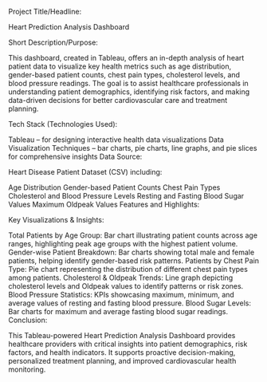 Project Title/Headline:

Heart Prediction Analysis Dashboard

Short Description/Purpose:

This dashboard, created in Tableau, offers an in-depth analysis of heart patient data to visualize key health metrics such as age distribution, gender-based patient counts, chest pain types, cholesterol levels, and blood pressure readings. The goal is to assist healthcare professionals in understanding patient demographics, identifying risk factors, and making data-driven decisions for better cardiovascular care and treatment planning.

Tech Stack (Technologies Used):

Tableau – for designing interactive health data visualizations
Data Visualization Techniques – bar charts, pie charts, line graphs, and pie slices for comprehensive insights
Data Source:

Heart Disease Patient Dataset (CSV) including:

Age Distribution
Gender-based Patient Counts
Chest Pain Types
Cholesterol and Blood Pressure Levels
Resting and Fasting Blood Sugar Values
Maximum Oldpeak Values
Features and Highlights:

Key Visualizations & Insights:

Total Patients by Age Group: Bar chart illustrating patient counts across age ranges, highlighting peak age groups with the highest patient volume.
Gender-wise Patient Breakdown: Bar charts showing total male and female patients, helping identify gender-based risk patterns.
Patients by Chest Pain Type: Pie chart representing the distribution of different chest pain types among patients.
Cholesterol & Oldpeak Trends: Line graph depicting cholesterol levels and Oldpeak values to identify patterns or risk zones.
Blood Pressure Statistics: KPIs showcasing maximum, minimum, and average values of resting and fasting blood pressure.
Blood Sugar Levels: Bar charts for maximum and average fasting blood sugar readings.
Conclusion:

This Tableau-powered Heart Prediction Analysis Dashboard provides healthcare providers with critical insights into patient demographics, risk factors, and health indicators. It supports proactive decision-making, personalized treatment planning, and improved cardiovascular health monitoring.
